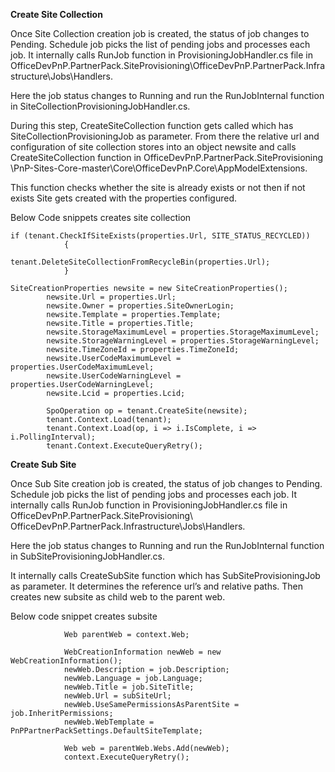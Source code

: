 **Create Site Collection**

Once Site Collection creation job is created, the status of job changes to Pending. Schedule job picks the list of pending jobs and processes each job. It internally calls RunJob function in ProvisioningJobHandler.cs file in OfficeDevPnP.PartnerPack.SiteProvisioning\OfficeDevPnP.PartnerPack.Infrastructure\Jobs\Handlers. 

Here the job status changes to Running and run the RunJobInternal function in SiteCollectionProvisioningJobHandler.cs.

During this step, CreateSiteCollection function gets called which has SiteCollectionProvisioningJob as parameter. From there the relative url and configuration of site collection stores into an object newsite and calls CreateSiteCollection function in OfficeDevPnP.PartnerPack.SiteProvisioning \PnP-Sites-Core-master\Core\OfficeDevPnP.Core\AppModelExtensions. 

This function checks whether the site is already exists or not then if not exists Site gets created with the properties configured.

Below Code snippets creates site collection

	if (tenant.CheckIfSiteExists(properties.Url, SITE_STATUS_RECYCLED))
                {
                    tenant.DeleteSiteCollectionFromRecycleBin(properties.Url);
                }

	SiteCreationProperties newsite = new SiteCreationProperties();
            newsite.Url = properties.Url;
            newsite.Owner = properties.SiteOwnerLogin;
            newsite.Template = properties.Template;
            newsite.Title = properties.Title;
            newsite.StorageMaximumLevel = properties.StorageMaximumLevel;
            newsite.StorageWarningLevel = properties.StorageWarningLevel;
            newsite.TimeZoneId = properties.TimeZoneId;
            newsite.UserCodeMaximumLevel = properties.UserCodeMaximumLevel;
            newsite.UserCodeWarningLevel = properties.UserCodeWarningLevel;
            newsite.Lcid = properties.Lcid;

            SpoOperation op = tenant.CreateSite(newsite);
            tenant.Context.Load(tenant);
            tenant.Context.Load(op, i => i.IsComplete, i => i.PollingInterval);
            tenant.Context.ExecuteQueryRetry();

**Create Sub Site**

Once Sub Site creation job is created, the status of job changes to Pending. Schedule job picks the list of pending jobs and processes each job. It internally calls RunJob function in ProvisioningJobHandler.cs file in OfficeDevPnP.PartnerPack.SiteProvisioning\ OfficeDevPnP.PartnerPack.Infrastructure\Jobs\Handlers. 

Here the job status changes to Running and run the RunJobInternal function in SubSiteProvisioningJobHandler.cs.

It internally calls CreateSubSite function which has SubSiteProvisioningJob as parameter. It determines the reference url’s and relative paths. Then creates new subsite as child web to the parent web.

Below code snippet creates subsite

				Web parentWeb = context.Web;

                WebCreationInformation newWeb = new WebCreationInformation();
                newWeb.Description = job.Description;
                newWeb.Language = job.Language;
                newWeb.Title = job.SiteTitle;
                newWeb.Url = subSiteUrl;
                newWeb.UseSamePermissionsAsParentSite = job.InheritPermissions;
                newWeb.WebTemplate = PnPPartnerPackSettings.DefaultSiteTemplate;

                Web web = parentWeb.Webs.Add(newWeb);
                context.ExecuteQueryRetry();


